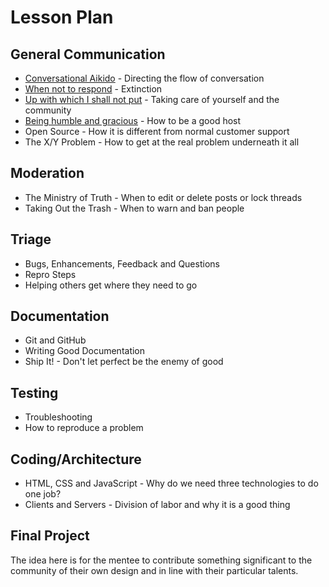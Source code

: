 # Lesson Plan

## General Communication

* [Conversational Aikido](conversational-aikido.md) - Directing the flow of conversation
* [When not to respond](when-not-to-respond.md) - Extinction
* [Up with which I shall not put](taking-care.md) - Taking care of yourself and the community
* [Being humble and gracious](being-humble-and-gracious.md) - How to be a good host
* Open Source - How it is different from normal customer support
* The X/Y Problem - How to get at the real problem underneath it all

## Moderation

* The Ministry of Truth - When to edit or delete posts or lock threads
* Taking Out the Trash - When to warn and ban people

## Triage

* Bugs, Enhancements, Feedback and Questions
* Repro Steps
* Helping others get where they need to go

## Documentation

* Git and GitHub
* Writing Good Documentation
* Ship It! - Don't let perfect be the enemy of good

## Testing

* Troubleshooting
* How to reproduce a problem

## Coding/Architecture

* HTML, CSS and JavaScript - Why do we need three technologies to do one job?
* Clients and Servers - Division of labor and why it is a good thing

## Final Project

The idea here is for the mentee to contribute something significant to the community of their own design and in line with their particular talents.
